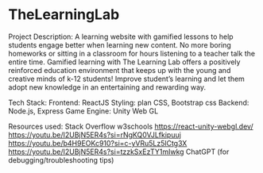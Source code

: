 # TheLearningLab

Project Description: A learning website with gamified lessons to help students engage better when learning new content. No more boring homeworks or sitting in a classroom for hours listening to a teacher talk the entire time. Gamified learning with The Learning Lab offers a positively reinforced education environment that keeps up with the young and creative minds of k-12 students! Improve student’s learning and let them adopt new knowledge in an entertaining and rewarding way.

Tech Stack:
Frontend: ReactJS
Styling: plan CSS, Bootstrap css
Backend: Node.js, Express
Game Engine: Unity Web GL

Resources used: 
Stack Overflow
w3schools
https://react-unity-webgl.dev/
https://youtu.be/I2UBjN5ER4s?si=rNgKQ0VJLfkipuuj
https://youtu.be/b4H9EOKc910?si=c-yVRu5Lz5lCtg3X
https://youtu.be/I2UBjN5ER4s?si=tzzkSxEzTY1mIwkg
ChatGPT (for debugging/troubleshooting tips)





